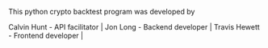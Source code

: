 This python crypto backtest program was developed by

Calvin Hunt - API facilitator |
Jon Long - Backend developer |
Travis Hewett - Frontend developer |
